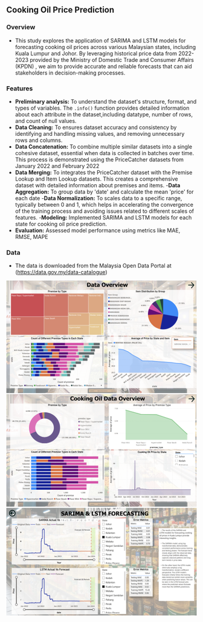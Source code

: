 ## Cooking Oil Price Prediction

### Overview
- This study explores the application of SARIMA and LSTM models for forecasting cooking oil prices across various Malaysian states, including Kuala Lumpur and Johor. By leveraging historical price data from 2022-2023 provided by the Ministry of Domestic Trade and Consumer Affairs (KPDN) , we aim to provide accurate and reliable forecasts that can aid stakeholders in decision-making processes.
  
### Features
- **Preliminary analysis:** To understand the dataset's structure, format, and types of variables. The `.info()` function provides detailed information about each attribute in the dataset,including datatype, number of rows, and count of null values. 
- **Data Cleaning:** To ensures dataset accuracy and consistency by identifying and handling missing values, and removing unnecessary rows and columns. 
- **Data Concatenation:** To combine multiple similar datasets into a single cohesive dataset, essential when data is collected in batches over time. This process is demonstrated using the PriceCatcher datasets from January 2022 and February 2022 
- **Data Merging:** To integrates the PriceCatcher dataset with the Premise Lookup and Item Lookup datasets. This creates a comprehensive dataset with detailed information about premises and items. 
-**Data Aggregation:**  To group data by 'date' and calculate the mean 'price' for each date 
-**Data Normalization:** To scales data to a specific range, typically between 0 and 1, which helps in accelerating the convergence of the training process and avoiding issues related to different scales of features.
-**Modeling:** Implemented SARIMA and LSTM models for each state for cooking oil price prediction.
- **Evaluation:** Assessed model performance using metrics like MAE, RMSE, MAPE

### Data
- The data is downloaded from the Malaysia Open Data Portal at (https://data.gov.my/data-catalogue)

  
  

![Data Overview](https://github.com/juna-99/Cooking-Oil-Price-Prediction/blob/bf0310482da32a530867a1c4feb16993f9ae2ac6/PowerBI%20img/Screenshot%202024-08-13%20225053.png)
![Cooking Oil Data Overview](https://github.com/juna-99/Cooking-Oil-Price-Prediction/blob/bf0310482da32a530867a1c4feb16993f9ae2ac6/PowerBI%20img/Screenshot%202024-08-13%20225149.png)\
![SARIMA & LSTM](https://github.com/juna-99/Cooking-Oil-Price-Prediction/blob/bf0310482da32a530867a1c4feb16993f9ae2ac6/PowerBI%20img/Screenshot%202024-08-13%20225213.png)
